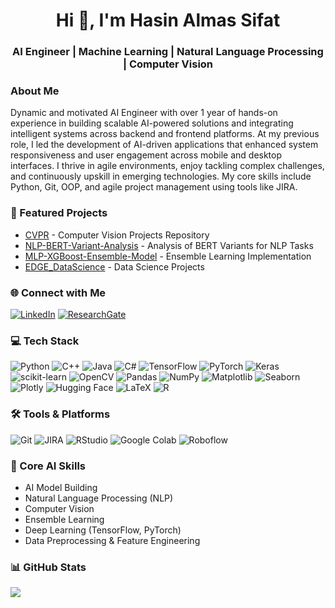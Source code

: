 <h1 align="center">Hi 👋, I'm Hasin Almas Sifat</h1>
<h3 align="center">AI Engineer | Machine Learning | Natural Language Processing | Computer Vision</h3>

### About Me
Dynamic and motivated AI Engineer with over 1 year of hands-on experience in building scalable AI-powered solutions and integrating intelligent systems across backend and frontend platforms. At my previous role, I led the development of AI-driven applications that enhanced system responsiveness and user engagement across mobile and desktop interfaces. I thrive in agile environments, enjoy tackling complex challenges, and continuously upskill in emerging technologies. My core skills include Python, Git, OOP, and agile project management using tools like JIRA.

### 🔭 Featured Projects
- [CVPR](https://github.com/almassifat/CVPR) - Computer Vision Projects Repository
- [NLP-BERT-Variant-Analysis](https://github.com/almassifat/NLP-BERT-Variant-Analysis) - Analysis of BERT Variants for NLP Tasks
- [MLP-XGBoost-Ensemble-Model](https://github.com/almassifat/MLP-XGBoost-Ensemble-Model) - Ensemble Learning Implementation
- [EDGE_DataScience](https://github.com/almassifat/EDGE_DataScience) - Data Science Projects

### 🌐 Connect with Me
[![LinkedIn](https://img.shields.io/badge/LinkedIn-0077B5?style=for-the-badge&logo=linkedin&logoColor=white)](https://www.linkedin.com/in/hasin-almas-sifat/)
[![ResearchGate](https://img.shields.io/badge/ResearchGate-00CCBB?style=for-the-badge&logo=ResearchGate&logoColor=white)](https://www.researchgate.net/profile/Hasin-Sifat)

### 💻 Tech Stack
![Python](https://img.shields.io/badge/python-3670A0?style=for-the-badge&logo=python&logoColor=ffdd54)
![C++](https://img.shields.io/badge/c++-%2300599C.svg?style=for-the-badge&logo=c%2B%2B&logoColor=white)
![Java](https://img.shields.io/badge/java-%23ED8B00.svg?style=for-the-badge&logo=openjdk&logoColor=white)
![C#](https://img.shields.io/badge/c%23-%23239120.svg?style=for-the-badge&logo=csharp&logoColor=white)
![TensorFlow](https://img.shields.io/badge/TensorFlow-%23FF6F00.svg?style=for-the-badge&logo=TensorFlow&logoColor=white)
![PyTorch](https://img.shields.io/badge/PyTorch-%23EE4C2C.svg?style=for-the-badge&logo=PyTorch&logoColor=white)
![Keras](https://img.shields.io/badge/Keras-D00000?style=for-the-badge&logo=Keras&logoColor=white)
![scikit-learn](https://img.shields.io/badge/scikit--learn-%23F7931E.svg?style=for-the-badge&logo=scikit-learn&logoColor=white)
![OpenCV](https://img.shields.io/badge/opencv-%23white.svg?style=for-the-badge&logo=opencv&logoColor=white)
![Pandas](https://img.shields.io/badge/pandas-150458?style=for-the-badge&logo=pandas&logoColor=white)
![NumPy](https://img.shields.io/badge/numpy-013243?style=for-the-badge&logo=numpy&logoColor=white)
![Matplotlib](https://img.shields.io/badge/Matplotlib-%23ffffff.svg?style=for-the-badge&logo=Matplotlib&logoColor=black)
![Seaborn](https://img.shields.io/badge/Seaborn-4C78A8?style=for-the-badge&logoColor=white)
![Plotly](https://img.shields.io/badge/Plotly-3F4F75?style=for-the-badge&logo=plotly&logoColor=white)
![Hugging Face](https://img.shields.io/badge/HuggingFace-FFD21E?style=for-the-badge&logo=huggingface&logoColor=black)
![LaTeX](https://img.shields.io/badge/LaTeX-008080?style=for-the-badge&logo=latex&logoColor=white)
![R](https://img.shields.io/badge/R-276DC3?style=for-the-badge&logo=r&logoColor=white)


### 🛠️ Tools & Platforms
![Git](https://img.shields.io/badge/Git-F05032?style=for-the-badge&logo=git&logoColor=white)
![JIRA](https://img.shields.io/badge/Jira-0052CC?style=for-the-badge&logo=Jira&logoColor=white)
![RStudio](https://img.shields.io/badge/RStudio-75AADB?style=for-the-badge&logo=rstudio&logoColor=white)
![Google Colab](https://img.shields.io/badge/Google%20Colab-F9AB00?style=for-the-badge&logo=googlecolab&logoColor=white)
![Roboflow](https://img.shields.io/badge/Roboflow-0A0A0A?style=for-the-badge&logo=roboflow&logoColor=white)


### 🤖 Core AI Skills
- AI Model Building
- Natural Language Processing (NLP)
- Computer Vision
- Ensemble Learning
- Deep Learning (TensorFlow, PyTorch)
- Data Preprocessing & Feature Engineering

### 📊 GitHub Stats
![](https://github-readme-stats.vercel.app/api?username=almassifat&theme=dark&hide_border=false&include_all_commits=true&count_private=true)
